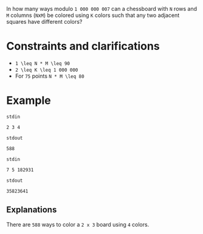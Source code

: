 In how many ways modulo `1 000 000 007` can a chessboard with `N` rows and `M` columns (`N`x`M`) be colored using `K` colors such that any two adjacent squares have different colors?

# Constraints and clarifications
* `1 \leq N * M \leq 90`
* `2 \leq K \leq 1 000 000`
* For `75` points `N * M \leq 80`

# Example
`stdin`
```
2 3 4
```

`stdout`
```
588
```

`stdin`
```
7 5 182931
```

`stdout`
```
35823641
```

Explanations
---
There are `588` ways to color a `2 x 3` board using `4` colors.